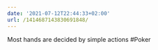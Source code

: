 ```yaml
---
date: '2021-07-12T22:44:33+02:00'
url: /1414687143830691848/
---
```

Most hands are decided by simple actions #Poker
